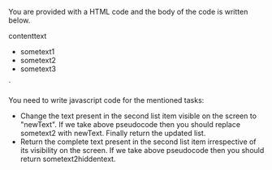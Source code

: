You are provided with a HTML code and the body of the code is written below.
<div>content<span>text</span></div>
<ul>
    <li class="litem">sometext1</li>
    <li class="litem">sometext2<span style="display:none">hiddentext</span></li>
    <li class="litem">sometext3</li>
</ul>
`

You need to write javascript code for the mentioned tasks:
- Change the text present in the second list item visible on the screen to "newText". If
we take above pseudocode then you should replace sometext2 with newText. Finally return the updated list.
- Return the complete text present in the second list item irrespective of its visibility on the screen. If
we take above pseudocode then you should return sometext2hiddentext.